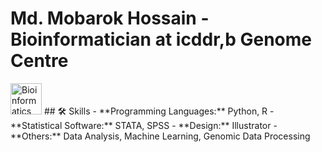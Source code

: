 # Md. Mobarok Hossain - Bioinformatician at icddr,b Genome Centre
<img src="https://upload.wikimedia.org/wikipedia/en/8/8b/Logo_of_ICDDR%2CB.png" alt="Bioinformatics Logo" width="50"/>
## 🛠 Skills
- **Programming Languages:** Python, R
- **Statistical Software:** STATA, SPSS
- **Design:** Illustrator
- **Others:** Data Analysis, Machine Learning, Genomic Data Processing
